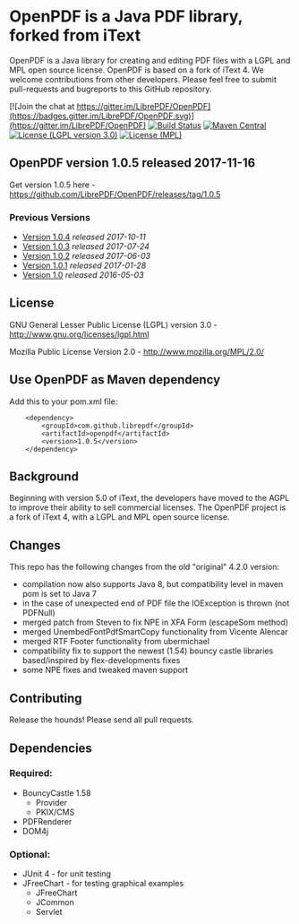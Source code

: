 # OpenPDF is a Java PDF library, forked from iText #

OpenPDF is a Java library for creating and editing PDF files with a LGPL and MPL open source license. OpenPDF is based on a fork of iText 4. We welcome contributions from other developers. Please feel free to submit pull-requests and bugreports to this GitHub repository.

[![Join the chat at https://gitter.im/LibrePDF/OpenPDF](https://badges.gitter.im/LibrePDF/OpenPDF.svg)](https://gitter.im/LibrePDF/OpenPDF) [![Build Status](https://travis-ci.org/LibrePDF/OpenPDF.svg?branch=master)](https://travis-ci.org/LibrePDF/OpenPDF) [![Maven Central](https://maven-badges.herokuapp.com/maven-central/com.github.librepdf/openpdf/badge.svg)](https://maven-badges.herokuapp.com/maven-central/com.github.librepdf/openpdf) [![License (LGPL version 3.0)](https://img.shields.io/badge/license-GNU%20LGPL%20version%203.0-blue.svg?style=flat-square)](http://opensource.org/licenses/LGPL-3.0) [![License (MPL)](https://img.shields.io/badge/license-Mozilla%20Public%20License-yellow.svg?style=flat-square)](http://opensource.org/licenses/MPL-2.0)

## OpenPDF version 1.0.5 released 2017-11-16 ##
Get version 1.0.5 here - https://github.com/LibrePDF/OpenPDF/releases/tag/1.0.5

### Previous Versions
- [Version 1.0.4](https://github.com/LibrePDF/OpenPDF/releases/tag/1.0.4) _released 2017-10-11_
- [Version 1.0.3](https://github.com/LibrePDF/OpenPDF/releases/tag/1.0.3) _released 2017-07-24_
- [Version 1.0.2](https://github.com/LibrePDF/OpenPDF/releases/tag/1.0.2) _released 2017-06-03_
- [Version 1.0.1](https://github.com/LibrePDF/OpenPDF/releases/tag/1.0.1) _released 2017-01-28_
- [Version 1.0](https://github.com/LibrePDF/OpenPDF/releases/tag/1.0) _released 2016-05-03_

## License ##

GNU General Lesser Public License (LGPL) version 3.0 - http://www.gnu.org/licenses/lgpl.html

Mozilla Public License Version 2.0 - http://www.mozilla.org/MPL/2.0/


## Use OpenPDF as Maven dependency
Add this to your pom.xml file:

        <dependency>
            <groupId>com.github.librepdf</groupId>
            <artifactId>openpdf</artifactId>
            <version>1.0.5</version>
        </dependency>


## Background ##

Beginning with version 5.0 of iText, the developers have moved to the AGPL to improve their ability to sell commercial licenses. 
The OpenPDF project is a fork of iText 4, with a LGPL and MPL open source license.

## Changes ##
This repo has the following changes from the old "original" 4.2.0 version:
 - compilation now also supports Java 8, but compatibility level in maven pom is set to Java 7
 - in the case of unexpected end of PDF file the IOException is thrown (not PDFNull)
 - merged patch from Steven to fix NPE in XFA Form (escapeSom method)
 - merged UnembedFontPdfSmartCopy functionality from Vicente Alencar
 - merged RTF Footer functionality from ubermichael
 - compatibility fix to support the newest (1.54) bouncy castle libraries based/inspired by flex-developments fixes
 - some NPE fixes and tweaked maven support

## Contributing ##
Release the hounds!  Please send all pull requests.

## Dependencies ##

### Required: ###

 - BouncyCastle 1.58
   - Provider
   - PKIX/CMS
 - PDFRenderer
 - DOM4j

### Optional: ###

 - JUnit 4 - for unit testing
 - JFreeChart - for testing graphical examples
   - JFreeChart
   - JCommon
   - Servlet
